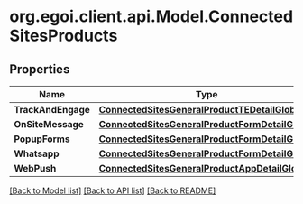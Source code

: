 
# org.egoi.client.api.Model.ConnectedSitesProducts

## Properties

Name | Type | Description | Notes
------------ | ------------- | ------------- | -------------
**TrackAndEngage** | [**ConnectedSitesGeneralProductTEDetailGlobal**](ConnectedSitesGeneralProductTEDetailGlobal.md) |  | [optional] 
**OnSiteMessage** | [**ConnectedSitesGeneralProductFormDetailGlobal**](ConnectedSitesGeneralProductFormDetailGlobal.md) |  | [optional] 
**PopupForms** | [**ConnectedSitesGeneralProductFormDetailGlobal**](ConnectedSitesGeneralProductFormDetailGlobal.md) |  | [optional] 
**Whatsapp** | [**ConnectedSitesGeneralProductFormDetailGlobal**](ConnectedSitesGeneralProductFormDetailGlobal.md) |  | [optional] 
**WebPush** | [**ConnectedSitesGeneralProductAppDetailGlobal**](ConnectedSitesGeneralProductAppDetailGlobal.md) |  | [optional] 

[[Back to Model list]](../README.md#documentation-for-models)
[[Back to API list]](../README.md#documentation-for-api-endpoints)
[[Back to README]](../README.md)

